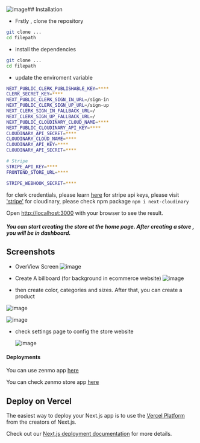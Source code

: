 ![image](https://github.com/user-attachments/assets/8294865e-7130-4491-829a-a46d43b3f7ed)## Installation

- Frstly , clone the repository

```bash
git clone ...
cd filepath
```

- install the dependencies
```bash
git clone ...
cd filepath
```
- update the enviroment variable
  
```bash
NEXT_PUBLIC_CLERK_PUBLISHABLE_KEY=****
CLERK_SECRET_KEY=****
NEXT_PUBLIC_CLERK_SIGN_IN_URL=/sign-in
NEXT_PUBLIC_CLERK_SIGN_UP_URL=/sign-up
NEXT_CLERK_SIGN_IN_FALLBACK_URL=/
NEXT_CLERK_SIGN_UP_FALLBACK_URL=/
NEXT_PUBLIC_CLOUDINARY_CLOUD_NAME=****
NEXT_PUBLIC_CLOUDINARY_API_KEY=****
CLOUDINARY_API_SECRET=****
CLOUDINARY_CLOUD_NAME=****
CLOUDINARY_API_KEY=****
CLOUDINARY_API_SECRET=****

# Stripe
STRIPE_API_KEY=****
FRONTEND_STORE_URL=****

STRIPE_WEBHOOK_SECRET=****
```
for clerk credentials, please learn [here](https://clerk.com/docs/references/nextjs/custom-signup-signin-pages?_gl=1*u4c109*_gcl_au*MTI1MjM1NDA0NS4xNzEzMTc1MjM1*_ga*Mjc4ODAzNTA3LjE3MTMxNzUyMzU.*_ga_1WMF5X234K*MTcxMzE3NTIzNS4xLjEuMTcxMzE3NTk0OC4wLjAuMA..)
for stripe api keys, please visit ['stripe'](https://dashboard.stripe.com/)
for cloudinary, please check npm package `npm i next-cloudinary`

Open [http://localhost:3000](http://localhost:3000) with your browser to see the result.

##### You can start creating the store at the home page. After creating a store , you will be in dashboard.

## Screenshots

- OverView Screen
![image](https://github.com/user-attachments/assets/42a7d46f-6daa-4913-b3db-fb91205ebfee)

- Create A billboard (for background in ecommerce website)
![image](https://github.com/user-attachments/assets/54217528-eea5-41ee-83d0-d38e35e61821)

- then create color, categories and sizes. After that, you can create a product

![image](https://github.com/user-attachments/assets/eadd22c3-8d45-4099-8e61-c13c1008ee6c)

![image](https://github.com/user-attachments/assets/d59f08f0-205e-4dba-b05f-d1ccddef69ff)

- check settings page to config the store website

  ![image](https://github.com/user-attachments/assets/37304ef9-9f9d-4a16-9af7-d5c531207b68)


#### Deployments

You can use zenmo app [here](https://zenmo.drazcoding.com)

You can check zenmo store app [here](https://zenmostore.drazcoding.com)


## Deploy on Vercel

The easiest way to deploy your Next.js app is to use the [Vercel Platform](https://vercel.com/new?utm_medium=default-template&filter=next.js&utm_source=create-next-app&utm_campaign=create-next-app-readme) from the creators of Next.js.

Check out our [Next.js deployment documentation](https://nextjs.org/docs/app/building-your-application/deploying) for more details.
